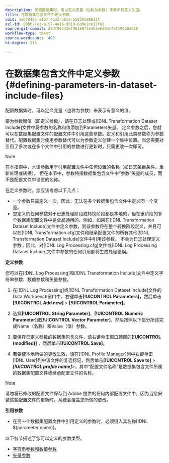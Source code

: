 ```yaml
---
description: 配置数据集时，可以定义变量（也称为参数）来表示有意义的值。
title: 在数据集包含文件中定义参数
uuid: 1eb7d48c-a107-4b32-abca-55d30586813f
exl-id: 80bb77e1-a157-4e16-9519-6d0e2ce17fe1
source-git-commit: d9df90242ef96188f4e4b5e6d04cfef196b0a628
workflow-type: tm+mt
source-wordcount: '493'
ht-degree: 51%

---
```


# 在数据集包含文件中定义参数{#defining-parameters-in-dataset-include-files}

配置数据集时，可以定义变量（也称为参数）来表示有意义的值。

要为参数赋值（即定义参数），请在日志处理或[!DNL Transformation Dataset Include]文件中将参数的名称和值添加到Parameters矢量。 定义参数之后，您就可以在数据集配置文件的配置文件中引用这些参数。定义和引用此类参数称为参数替代。配置数据集时使用参数替代可以为参数定义创建一个集中位置。当您需要对引用了多次或在多个文件中引用的参数进行更新时，只需更改一次即可。

>[!NOTE]
>
>在本指南中，术语参数用于引用配置文件中任何设置的名称（如日志条目条件、重新处理或转换）。 但在本节中，参数特指数据集包含文件中“参数”矢量的成员，而不是配置文件中设置的名称。

在定义参数时，您应该考虑以下几点：

* 一个参数只需定义一次。因此，无法在多个数据集包含文件中定义同一个变量。
* 您定义的任何参数对于日志处理阶段或转换阶段都是本地的，但在该阶段的多个数据集配置文件中是全局通用的。例如，如果在[!DNL Transformation Dataset Include]文件中定义参数，则该参数将在整个转换阶段定义，并且可以在[!DNL Transformation.cfg]文件和继承配置文件的所有其他[!DNL Transformation Dataset Include]文件中引用该参数。 不会为日志处理定义参数；因此，对[!DNL Log Processing.cfg]文件或[!DNL Log Processing Dataset Include]文件中参数的任何引用都将生成处理错误。

**定义参数**

您可以在[!DNL Log Processing]和[!DNL Transformation Include]文件中定义字符串参数、数值参数和矢量参数。

1. 在[!DNL Log Processing]或[!DNL Transformation Dataset Include]文件的Data Workbench窗口中，右键单击&#x200B;**[!UICONTROL Parameters]**，然后单击&#x200B;**[!UICONTROL Add new]** > **[!UICONTROL Parameter]**。

1. 选择&#x200B;**[!UICONTROL String Parameter]**、**[!UICONTROL Numeric Parameter]**&#x200B;或&#x200B;**[!UICONTROL Vector Parameter]**，然后按照以下部分所述完成Name（名称）和Value（值）参数。

1. 要保存已定义参数的数据集包含文件，请右键单击窗口顶部的&#x200B;**[!UICONTROL (modified)]** ，然后单击&#x200B;**[!UICONTROL Save]**。

1. 若要使本地所做的更改生效，请在[!DNL Profile Manager]列中右键单击[!DNL User]列中该文件的复选标记，然后单击&#x200B;**[!UICONTROL Save to]** > ***[!UICONTROL profile name]**>*，其中“配置文件名称”是数据集包含文件所属的数据集配置文件或继承配置文件的名称。

>[!NOTE]
>
>请勿将已修改的配置文件保存到 Adobe 提供的任何内部配置文件中，因为当您安装这些配置文件的更新时，系统会覆盖您所做的更改。

**引用参数**

* 在另一个数据集配置文件中引用定义的参数时，必须键入其名称[!DNL $(parameter name)]。

以下各节描述了您可以定义的参数类型。

* [字符串参数和数值参数](../../../../home/c-dataset-const-proc/c-dataset-inc-files/c-def-param-dataset-inc-files/c-string-num-param.md#concept-14f391ce107c4a3dad827ec7967f1080)
* [矢量参数](../../../../home/c-dataset-const-proc/c-dataset-inc-files/c-def-param-dataset-inc-files/c-vector-param.md#concept-adb42a5474e245a9996d0aa8d5d522d0)
